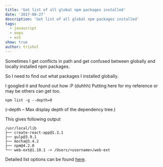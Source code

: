 ```yaml
---
title: 'Get list of all global npm packages installed'
date: '2017-08-27'
description: 'Get list of all global npm packages installed'
tags:
  - javascript
  - oops
  - es5
show: true
author: trishul
---
```

Sometimes I get conflicts in path and get confused between globally and locally installed npm packages.

So I need to find out what packages I installed globally.

I googled it and found out how :P (duhhh) Putting here for my reference or may be others can get too.

```
npm list -g --depth=0
```
(–depth – Max display depth of the dependency tree.)

This gives following output

```
/usr/local/lib
├── create-react-app@1.3.1
├── gulp@3.9.1
├── mocha@3.4.2
├── npm@4.2.0
└── web-ext@1.10.1 -> /Users/<username>/web-ext
```

Detailed list options can be found [here](https://docs.npmjs.com/cli/ls).
